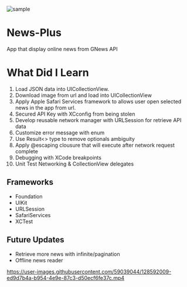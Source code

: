 ![sample](https://user-images.githubusercontent.com/59039044/126834515-b53a8a5d-7ba6-47e6-b32c-6aaee0b77221.png)

# News-Plus

App that display online news from GNews API

# What Did I Learn

1. Load JSON data into UICollectionView.
2. Download image from url and load into UICollectionView
3. Apply Apple Safari Services framework to allows user open selected news in the app from url.
4. Secured API Key with XCconfig from being stolen
5. Develop reusable network manager with URLSession for retrieve API data
6. Customize error message with enum
7. Use Result<> type to remove optionals ambiguity
8. Apply @escaping clousure that will execute after network request complete
9. Debugging with XCode breakpoints 
10. Unit Test Networking & CollectionView delegates

## Frameworks

- Foundation
- UIKit
- URLSession
- SafariServices
- XCTest

## Future Updates

- Retrieve more news with infinite/pagination
- Offline news reader


https://user-images.githubusercontent.com/59039044/128592009-ed9d7b4a-b954-4e9e-87c3-d50ecf6fe37c.mp4
